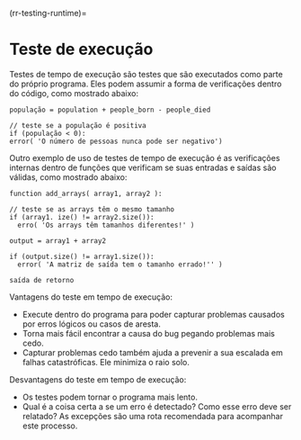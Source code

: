 (rr-testing-runtime)=
# Teste de execução

Testes de tempo de execução são testes que são executados como parte do próprio programa. Eles podem assumir a forma de verificações dentro do código, como mostrado abaixo:
```
população = population + people_born - people_died

// teste se a população é positiva
if (população < 0):
error( 'O número de pessoas nunca pode ser negativo')
```

Outro exemplo de uso de testes de tempo de execução é as verificações internas dentro de funções que verificam se suas entradas e saídas são válidas, como mostrado abaixo:
```
function add_arrays( array1, array2 ):

// teste se as arrays têm o mesmo tamanho
if (array1. ize() != array2.size()):
  erro( 'Os arrays têm tamanhos diferentes!' )

output = array1 + array2

if (output.size() != array1.size()):
  error( 'A matriz de saída tem o tamanho errado!'' )

saída de retorno
```

Vantagens do teste em tempo de execução:
- Execute dentro do programa para poder capturar problemas causados por erros lógicos ou casos de aresta.
- Torna mais fácil encontrar a causa do bug pegando problemas mais cedo.
- Capturar problemas cedo também ajuda a prevenir a sua escalada em falhas catastróficas. Ele minimiza o raio solo.

Desvantagens do teste em tempo de execução:

- Os testes podem tornar o programa mais lento.
- Qual é a coisa certa a se um erro é detectado? Como esse erro deve ser relatado? As excepções são uma rota recomendada para acompanhar este processo.
